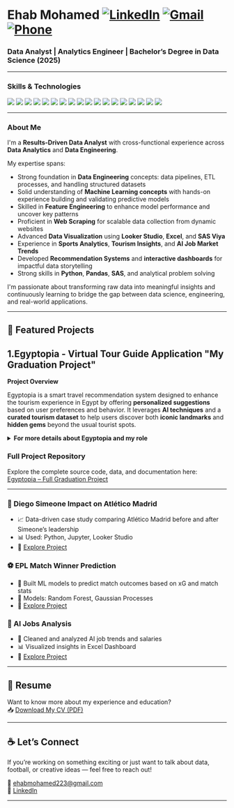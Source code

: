 # Ehab Mohamed [![LinkedIn](https://img.shields.io/badge/LinkedIn-blue?style=flat&logo=linkedin&logoColor=white)](https://www.linkedin.com/in/ehab-mohamed-527458242) [![Gmail](https://img.shields.io/badge/Gmail-D14836?style=flat&logo=gmail&logoColor=white)](mailto:ehab.mohamed.elsayeed@gmail.com) [![Phone](https://img.shields.io/badge/Phone-+201289808243-blue?style=flat&logo=phone&logoColor=white)](tel:+201289808243)

### Data Analyst | Analytics Engineer | Bachelor’s Degree in Data Science (2025)
---


### Skills & Technologies


<p>
  <img src="https://img.shields.io/badge/Python-3776AB?style=for-the-badge&logo=python&logoColor=white"/>
  <img src="https://img.shields.io/badge/SQL-4479A1?style=for-the-badge&logo=postgresql&logoColor=white"/>
  <img src="https://img.shields.io/badge/Excel-217346?style=for-the-badge&logo=microsoft-excel&logoColor=white"/>
  <img src="https://img.shields.io/badge/Selenium-43B02A?style=for-the-badge&logo=selenium&logoColor=white"/>
  <img src="https://img.shields.io/badge/Pandas-150458?style=for-the-badge&logo=pandas&logoColor=white"/>
  <img src="https://img.shields.io/badge/NumPy-013243?style=for-the-badge&logo=numpy&logoColor=white"/>
  <img src="https://img.shields.io/badge/Scikit--learn-F7931E?style=for-the-badge&logo=scikit-learn&logoColor=white"/>
  <img src="https://img.shields.io/badge/Matplotlib-11557C?style=for-the-badge&logo=matplotlib&logoColor=white"/>
  <img src="https://img.shields.io/badge/Seaborn-49bcb7?style=for-the-badge&logoColor=white"/>
  <img src="https://img.shields.io/badge/Plotly-3F4F75?style=for-the-badge&logo=plotly&logoColor=white"/>
  <img src="https://img.shields.io/badge/Looker%20Studio-4285F4?style=for-the-badge&logo=googleanalytics&logoColor=white"/>
  <img src="https://img.shields.io/badge/Power%20BI-F2C811?style=for-the-badge&logo=powerbi&logoColor=black"/>
  <img src="https://img.shields.io/badge/MySQL-005C84?style=for-the-badge&logo=mysql&logoColor=white"/>
  <img src="https://img.shields.io/badge/SAS-0076A8?style=for-the-badge&logo=sas&logoColor=white"/>
  <img src="https://img.shields.io/badge/Git-F05032?style=for-the-badge&logo=git&logoColor=white"/>
  <img src="https://img.shields.io/badge/GitHub-181717?style=for-the-badge&logo=github&logoColor=white"/>
  <img src="https://img.shields.io/badge/VSCode-007ACC?style=for-the-badge&logo=visual-studio-code&logoColor=white"/>
  <img src="https://img.shields.io/badge/Jupyter-F37626?style=for-the-badge&logo=Jupyter&logoColor=white"/>
</p>

---
### About Me

I'm a **Results-Driven Data Analyst** with cross-functional experience across **Data Analytics** and **Data Engineering**.

My expertise spans:

- Strong foundation in **Data Engineering** concepts: data pipelines, ETL processes, and handling structured datasets
- Solid understanding of **Machine Learning concepts** with hands-on experience building and validating predictive models
- Skilled in **Feature Engineering** to enhance model performance and uncover key patterns
- Proficient in **Web Scraping** for scalable data collection from dynamic websites
- Advanced **Data Visualization** using **Looker Studio**, **Excel**, and **SAS Viya**
- Experience in **Sports Analytics**, **Tourism Insights**, and **AI Job Market Trends**
- Developed **Recommendation Systems** and **interactive dashboards** for impactful data storytelling
- Strong skills in **Python**, **Pandas**, **SAS**, and analytical problem solving

I'm passionate about transforming raw data into meaningful insights and continuously learning to bridge the gap between data science, engineering, and real-world applications.

---




## 📌 Featured Projects


## 1.Egyptopia - Virtual Tour Guide Application "My Graduation Project"

**Project Overview**

Egyptopia is a smart travel recommendation system designed to enhance the tourism experience in Egypt by offering **personalized suggestions** based on user preferences and behavior. It leverages **AI techniques** and a **curated tourism dataset** to help users discover both **iconic landmarks** and **hidden gems** beyond the usual tourist spots.

<details>
  <summary> <strong>For more details about Egyptopia and my role </strong></summary>

  <br>

  ### **Key Features**
  - Content-Based Filtering – Suggests personalized places based on user profiles.
  - Location-Based Recommendations – Recommends nearby places based on location input.
  - Bayesian Average Model – Supports new users with unbiased top-rated attractions.
  - tinerary Planner – Generates travel plans aligned with user budgets.
  - AI Chatbot – Trained on Egypt-specific data to guide tourists.
  - Cultural Quiz & Food Guide – Educates users on Egyptian culture and cuisine.
  - Advanced Filters – Filter by city and attraction type.

  ---

  ###  My Role & Responsibilities

  > *Ideated and led the entire project vision, implementation, and analysis phases.*

  - **Project Ideation & Vision**  
    Initiated the project concept, setting a strategic roadmap with a focus on underrepresented attractions.

  - **Survey Design & Analysis**  
    Designed and analyzed user surveys to extract data-driven features that enhance UX.

  - **Database Design & Data Collection**  
    Engineered database schema and collected extensive data on tourist places, activities, and Egyptian cuisine.

  - **⚙Data Processing & Cleaning**  
    Transformed raw data to match the schema for seamless integration and model training.

  - **Product & Competitive Analysis**  
    Benchmarked features to distinguish Egyptopia from other tourism apps in Egypt.

  - **Recommendation System Engineering**
    - Content-Based: Personalizes based on interest, adding diversity & novelty.
    - Location-Based: Recommends based on proximity.
    - Non-Personalized: Promotes attractions using Bayesian average ranking.

  - **User Simulation**  
    Simulated user behavior to evaluate system effectiveness.

  - **Documentation & Media**  
    Created professional reports and presentations using Canva.

  ---

  ### Tech Stack

  | Tool | Purpose |
  |------|---------|
  | ![Python](https://img.shields.io/badge/Python-3776AB?style=flat&logo=python&logoColor=white) | Data Processing, ML, Scraping |
  | ![Selenium](https://img.shields.io/badge/Selenium-43B02A?style=flat&logo=selenium&logoColor=white) | Web Scraping |
  | ![Pandas](https://img.shields.io/badge/Pandas-150458?style=flat&logo=pandas&logoColor=white) | Data Manipulation |
  | ![Scikit-learn](https://img.shields.io/badge/Scikit--learn-F7931E?style=flat&logo=scikit-learn&logoColor=white) | ML Models |
  | ![Plotly](https://img.shields.io/badge/Plotly-3F4F75?style=flat&logo=plotly&logoColor=white) | Interactive Visuals |
  | ![Excel](https://img.shields.io/badge/Excel-217346?style=flat&logo=microsoft-excel&logoColor=white) | Descriptive Statistics |
  | ![Canva](https://img.shields.io/badge/Canva-00C4CC?style=flat&logo=canva&logoColor=white) | Design & Documentation |

</details>

### **Full Project Repository**  
Explore the complete source code, data, and documentation here:  
[Egyptopia – Full Graduation Project ](https://github.com/ehabmohamed223/egyptopia-tourism-graduation-project)

---







### 🔴 Diego Simeone Impact on Atlético Madrid
- 📈 Data-driven case study comparing Atlético Madrid before and after Simeone’s leadership
- 📊 Used: Python, Jupyter, Looker Studio
- 🔗 [Explore Project](https://github.com/ehabmohamed223/Diego-Simeone-Impact-on-Atltico-Madrid)

### ⚽ EPL Match Winner Prediction
- 🤖 Built ML models to predict match outcomes based on xG and match stats
- 🧠 Models: Random Forest, Gaussian Processes
- 🔗 [Explore Project](https://github.com/ehabmohamed223/english-premier-league-match-winner-prediction)

### 🤖 AI Jobs Analysis
- 🧹 Cleaned and analyzed AI job trends and salaries
- 📊 Visualized insights in Excel Dashboard
- 🔗 [Explore Project](https://github.com/ehabmohamed223/ai-jobs-data-analysis)

---

## 📄 Resume

Want to know more about my experience and education?  
📥 [Download My CV (PDF)](https://github.com/ehabmohamed223/ehab-mohamed-cv/blob/main/ehab_mohamed.pdf)

---

## ☕ Let’s Connect

If you’re working on something exciting or just want to talk about data, football, or creative ideas — feel free to reach out!

📧 ehabmohamed223@gmail.com  
🔗 [LinkedIn](https://www.linkedin.com/in/ehabmohamed223)

---
